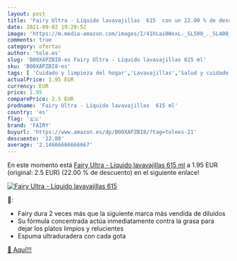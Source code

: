 ```yaml
---
layout: post
title: 'Fairy Ultra - Líquido lavavajillas  615  con un 22.00 % de descuento'
date: 2021-09-02 19:29:52
image: 'https://m.media-amazon.com/images/I/41hLai0WxxL._SL500_._SL400_.jpg'
comments: true
category: ofertas
author: 'tole.es'
slug: 'B00XAPZBI8-es Fairy Ultra - Líquido lavavajillas 615 ml'
sku: 'B00XAPZBI8-es'
tags: [ 'Cuidado y limpieza del hogar','Lavavajillas','Salud y cuidado personal','fairy', ]
actualPrice: 1.95 EUR
currency: EUR
price: 1.95
comparePrice: 2.5 EUR
prodname: 'Fairy Ultra - Líquido lavavajillas  615 ml'
country: 'es'
flag: '🇪🇸'
brand: 'FAIRY'
buyurl: 'https://www.amazon.es/dp/B00XAPZBI8/?tag=tolees-21'
descuento: '22.00'
average: '2.14666666666667'
---
```


En este momento está [Fairy Ultra - Líquido lavavajillas  615 ml](https://www.amazon.es/dp/B00XAPZBI8/?tag=tolees-21) a 1.95 EUR (original: 2.5 EUR) (22.00 %  de descuento) en el siguiente enlace!

[![Fairy Ultra - Líquido lavavajillas  615 ](https://m.media-amazon.com/images/I/41hLai0WxxL._SL500_._SL400_.jpg)](https://www.amazon.es/dp/B00XAPZBI8/?tag=tolees-21)

🔎:

- Fairy dura 2 veces más que la siguiente marca más vendida de diluidos
- Su fórmula concentrada actúa inmediatamente contra la grasa para dejar los platos limpios y relucientes
- Espuma ultraduradera con cada gota

[🛒 Aquí!!!](https://www.amazon.es/dp/B00XAPZBI8/?tag=tolees-21)
